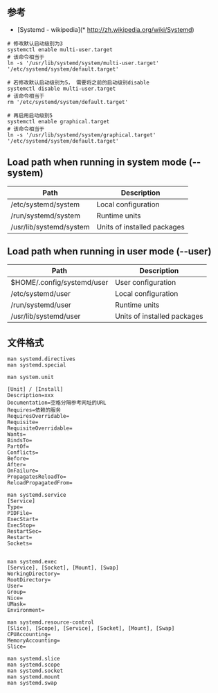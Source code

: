 ## 参考

* [Systemd - wikipedia](* http://zh.wikipedia.org/wiki/Systemd)

```
# 修改默认启动级别为3
systemctl enable multi-user.target
# 该命令相当于
ln -s '/usr/lib/systemd/system/multi-user.target' '/etc/systemd/system/default.target'

# 若修改默认启动级别为5， 需要将之前的启动级别disable
systemctl disable multi-user.target
# 该命令相当于
rm '/etc/systemd/system/default.target'

# 再启用启动级别5
systemctl enable graphical.target
# 该命令相当于
ln -s '/usr/lib/systemd/system/graphical.target' '/etc/systemd/system/default.target'
```


## Load path when running in system mode (--system)

|Path                    | Description                 |
|------------------------|-----------------------------|
|/etc/systemd/system     | Local configuration         |
|/run/systemd/system     | Runtime units               |
|/usr/lib/systemd/system | Units of installed packages |


##  Load path when running in user mode (--user)

|Path                       | Description                 |
|---------------------------|-----------------------------|
|$HOME/.config/systemd/user | User configuration          |
|/etc/systemd/user          | Local configuration         |
|/run/systemd/user          | Runtime units               |
|/usr/lib/systemd/user      | Units of installed packages |



## 文件格式 

```
man systemd.directives
man systemd.special

man system.unit

[Unit] / [Install]
Description=xxx
Documentation=空格分隔参考网址的URL
Requires=依赖的服务
RequiresOverridable=
Requisite=
RequisiteOverridable=
Wants=
BindsTo=
PartOf=
Conflicts=
Before=
After=
OnFailure=
PropagatesReloadTo=
ReloadPropagatedFrom=

man systemd.service
[Service]
Type=
PIDFile=
ExecStart=
ExecStop=
RestartSec=
Restart=
Sockets=


man systemd.exec
[Service], [Socket], [Mount], [Swap]
WorkingDirectory=
RootDirectory=
User=
Group=
Nice=
UMask=
Environment=

man systemd.resource-control
[Slice], [Scope], [Service], [Socket], [Mount], [Swap]
CPUAccounting=
MemoryAccounting=
Slice=

man systemd.slice
man systemd.scope
man systemd.socket
man systemd.mount
man systemd.swap

```